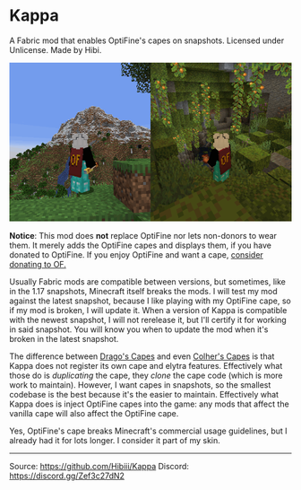 # Kappa

A Fabric mod that enables OptiFine's capes on snapshots.
Licensed under Unlicense.
Made by Hibi.

![Kappa screenshot in latest snapshot](.github/kappa_screenshot.png)

**Notice**: This mod does **not** replace OptiFine nor lets non-donors to wear them.
It merely adds the OptiFine capes and displays them, if you have donated to OptiFine.
If you enjoy OptiFine and want a cape, [consider donating to OF.][1]

Usually Fabric mods are compatible between versions, but sometimes, like in the 1.17 snapshots, Minecraft itself breaks the mods.
I will test my mod against the latest snapshot, because I like playing with my OptiFine cape, so if my mod is broken, I will update it.
When a version of Kappa is compatible with the newest snapshot, I will not rerelease it, but I'll certify it for working in said snapshot.
You will know you when to update the mod when it's broken in the latest snapshot.

The difference between [Drago's Capes][2] and even [Colher's Capes][3] is that Kappa does not register its own cape and elytra features.
Effectively what those do is *duplicating* the cape, they *clone* the cape code (which is more work to maintain).
However, I want capes in snapshots, so the smallest codebase is the best because it's the easier to maintain.
Effectively what Kappa does is inject OptiFine capes into the game: any mods that affect the vanilla cape will also affect the OptiFine cape.

Yes, OptiFine's cape breaks Minecraft's commercial usage guidelines, but I already had it for lots longer. I consider it part of my skin.

---

Source: https://github.com/Hibiii/Kappa
Discord: https://discord.gg/Zef3c27dN2

[1]: https://optifine.net/donate
[2]: https://www.curseforge.com/minecraft/mc-mods/of-capes
[3]: https://www.curseforge.com/minecraft/mc-mods/capes
